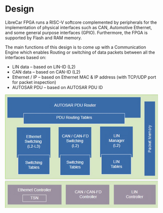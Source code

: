 # Design

LibreCar FPGA runs a RISC-V  softcore complemented by peripherals for the implementation of physical interfaces such as CAN, Automotive Ethernet, and some general purpose interfaces (GPIO). Furthermore, the FPGA is supported by Flash and RAM memory.

The main functions of this design  is to come up with a Communication Engine which enables Routing or switching of data packets between all the interfaces based on:
* LIN data – based on LIN-ID (L2)
* CAN data – based on CAN-ID (L2)
* Ethernet / IP – based on Ethernet MAC & IP address (with TCP/UDP port for packet inspection)
* AUTOSAR PDU – based on AUTOSAR PDU ID

![ Autosar PDU ](images/PDU.png)

